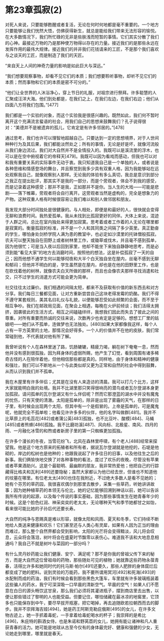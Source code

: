 <link href="../../css/style.css" rel="stylesheet" type="text/css" />

# 第23章孤寂(2)

<div class="p">

对死人来说，只要能够甦醒或者复活，无论在何时何地都是毫不重要的。一个地方只要能够让我们恍然大悟，仿佛获得新生，就总是能给我们带来无法形容的愉悦。在大多数情况下，我们所忙碌的无非是些肤浅而短暂的事情。它们其实分散了我们的心神。最接近万物的乃是那种使万物得以存在的力量。接近我们的是那些永远在发挥作用的最伟大规律。接近我们的并非我们花钱请来的工匠，不是那个我们喜欢与之谈天的工匠，而是制造了我们的天匠。

“来自天上人间的神奇力量的影响是如此巨大与深远。”

“我们想要观察事物，却看不见它们的本质；我们想要聆听事物，却听不见它们的本质；然而事物和它们的本质是密不可分的。”

“他们让全世界的人沐浴净心，穿上节日的礼服，对祖宗进行祭拜。许多聪慧的人汇聚成汪洋大海。他们到处都是，在我们之上，在我们左边，在我们右边；他们从四面八方将我们包围。”[477]

我们都是一个实验的对象，而这个实验我是很感兴趣的。既然如此，我们何不暂时离开这个充满流言蜚语的社会，用我们自己的思想来鼓舞我们？孔子说得很对：“美德并不是被遗弃的孤儿，它肯定是有许多邻居的。”[478]

通过思考，我们也许可以理智地超越自己。只要达到一定的思想境界，对于人世间种种行为及其后果，我们都能淡然处之；所有的事情，无论是好是坏，就像河流般从我们身边流过。我们对大自然并不是全情投入的。我既可以是溪流里的浮木，也可以是在空中俯视着它的帝释天[479]。我既可以因为看戏而感动，但我也可以对和我有重要关系的实际事件无动于衷。我只知道我自己是一个单独的人，或者说是各种思维和情感登场的舞台，并且察觉到我多少具有双重人格，因为我能够站在远处观察我自己，就像观察别人那样。无论我的体验有多么真切，我总是意识到部分之我正在提出批评，那其实不是我的一部分，而是个旁观者，体会不到我的感受，而是记录着这种感受；那并不是我，正如那并不是你。当人生的大戏——可能是悲剧——落下帷幕，旁观者将会自行离开。这旁观者当然是虚构的，完全是想象力的产物。这种双重人格有时候很容易让我们难以和别人做邻居和朋友。

我发现大部分时间独处是很健康的。与人相处，即便是和最好的人，很快就会变得无聊和浪费时间。我热爱孤单。我从未找到比孤寂更好的同伴。大体上来说，混迹于人群之间，总比在室内独处来得更加寂寞。思考着或者工作着的人无论在哪里都是寂寞的。衡量孤寂的标准，并不是一个人和其同类之间隔了多少英里。真正勤奋的学生，哪怕身处剑桥学院人满为患的教室中，也必定如沙漠里的托钵僧般孤寂。农夫可以整天独自在田野上或者树林里工作，或锄草或伐木，并且毫不感到孤单，因为他很忙；可是当入夜以后回到家里，他却不能坐下来独自静静地思考，而是必须到能“看见大家”的地方去消磨时间，按照他的想法，这是补偿孤寂了一天的自己；因而他想不通学生何以能够彻夜和大半个白天独自坐在屋内，丝毫不感到无聊和郁闷；但他并不明白的是，学生虽然是在屋内，却也是在他的田野里工作，也是在砍伐着他的树林，就像农夫白天所做的那样，而且也会像农夫那样寻找消遣和社交，只不过学生的消遣方式可能会更为简单。

社交往往太过廉价。我们相遇的间隔太短，都来不及获取有价值的新东西去和对方分享。我们每日三餐都见面，让对方重新尝尝自己这块老得发霉的奶酪。我们不得不遵守某套规则，美其名曰礼仪与礼貌，以便能够忍受如此频繁的会面，而不至于相互争吵。我们在邮政局见面，在聚会上相遇，每晚在火炉前倾谈；我们活得太拥挤，因袭彼此的生活方式，相互之间磕磕绊绊，我想我们因此而失去了彼此之间的尊重。对所有重要而热诚的交往来说，次数再少也肯定是足够的。想想工厂里的姑娘吧——她们从不孤单，连做梦也无法独处。[480]如果大家都像我这样，每个人占有一平方英里的土地，那情况会好得多。一个人的价值并不在他的皮肤，我们常常碰到他，不代表就对他有所了解。

我曾听说有个人在森林里迷了路，饥肠辘辘，精疲力竭，躺在树下奄奄一息，然而他并没有感到很孤独，因为拜身体的虚弱所赐，他产生了幻觉，看到周围有诸多稀奇古怪的人在陪伴着他，但他相信那些都是真的。同样地，由于身体和精神的健康和强壮，我们可以不断地从一个与此类似却又更为正常和自然的社会中得到鼓舞，从而认识到我们并不孤单。

我在木屋里有许多伴侣；尤其是在没有人来造访的清晨。我可以打几个比方，这样大家就能明白我的处境。我并不比湖里那只笑得很响亮的潜鸟或者瓦尔登湖本身更加孤寂。请问孤单的瓦尔登湖又有什么伴侣呢？然而它那澄蓝的湖水中并没有魔鬼的忧伤，只有天使的清澈。太阳是孤单的，除非是出现了雾霾的天气，在那样的日子里，有时候会出现两个太阳，但其中有一个是假冒的。上帝是孤单的，可是魔鬼呢，他就完全不孤单啦；他看见许许多多的伙伴，他的名字叫做群[481]。我并不比草原上的毛蕊花[482]或者蒲公英[483]孤独，也不比豆叶、酸模[484]、马蝇[485]或者熊蜂[486]孤独。我不比磨坊溪[487]、风向标、北极星、南风、四月的雨、一月融化冰雪的和煦或者新房子里的第一只蜘蛛更加孤独。

在许多个漫长的冬夜，当雪花纷飞，北风在森林里呼啸，有个老人[488]经常来探望我。他是这个地方原来的拓殖者和所有者，据说瓦尔登湖就是他挖的，石堤是他砌的，岸边的松树也是他种的；他跟我说起了许多往日的旧事，以及他往生之后的新事。我们俩愉快地交换了对各种事物的看法，度过了欢乐的夜晚，尽管没有苹果或者苹果酒助兴。这是个最聪明、最幽默的朋友，我非常热爱他；他把自己的行踪藏得比格夫和瓦利[489]还要隐秘；虽然大家都认为他已经去世，但谁也不知道他的坟墓在哪里。有位老太太[490]也住在我附近，不过绝大多数人是看不见她的；她有个芬芳的草药园，我很喜欢偶尔到那里去散步，采集一些草药，听她讲讲故事；因为她种植草药的本领无与伦比，她的记忆能够回溯到神话以前，她可以告诉我所有传说的起源，以及每个传说的事实基础，因为那些事情发生在她青春年少的时候。这是个脸色红润、神采奕奕的老太太，无论哪种天气和季节她都甘之如饴，看来很可能比她的子孙后代还要长寿。

大自然的纯净与恩赐真是难以形容，就像太阳和风雨、夏天和冬季，它们持续不断地给人类送来健康和欢乐！它们甚至还与人类心有灵犀，如果有人因为正当的理由而难过，那么整个自然界都会受到影响，太阳的光芒将会变得黯淡，风儿将会叹息，云朵将会落泪，树叶将会在盛夏时节飘零以表伤心。难道我不该和大地息息相通吗？我自己不就是树叶与菜园的一部分吗？

有什么灵丹妙药能让我们健康、安宁、满足呢？那不是你我的曾祖父传下来的秘方，而是大自然这位曾祖母的药物，那些随处可见的植物；她就靠这些药物永葆青春，活得比许多和她同时代的托马斯·帕尔[491]还要久，那些人肥胖的身体腐烂后都变成了她的肥料。说到灵验的万能药，我不要所谓用冥河[492]和死海[493]的水配制而成的药油，我们有时候会看到那些黑色大篷车，车里就有许多玻璃瓶装着这些骗人的药水，我宁可深深吸一口早晨的清新空气。早晨的空气！如果人们不愿意在白日的源头畅饮这甘泉，那么我们必须将其灌进瓶子，摆到商店里去出售，以便让那些错过了黎明的人也能受益。但要记住，哪怕储藏在最冰凉的地窖里，它顶多也只能保存到中午，要尽早拔开瓶塞，把它喝掉，再去追随欧若拉朝西而去的脚步。我并不崇拜海吉娅[494]，她是药王阿斯克勒庇俄斯[495]的女儿，在许多文物古迹上，她一手抓着毒蛇，一手拿着给毒蛇喝水的杯子；我崇拜的是希比[496]，朱庇特的斟酒女侍，也是朱诺和野莴苣的女儿，她拥有能让诸神和凡人重获青春的活力。她可能是地球从古至今仅有的身体最完好、健康和强健的少女，无论她走到哪里，哪里就是春天。

